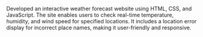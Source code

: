 Developed an interactive weather forecast website using HTML, CSS, and JavaScript. The site enables users to check real-time temperature, humidity, and wind speed for specified locations. It includes a location error display for incorrect place names, making it user-friendly and responsive.
